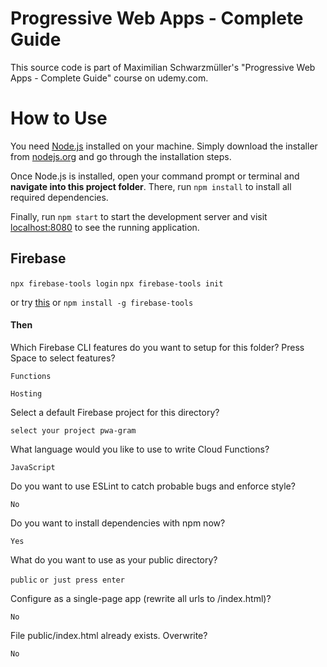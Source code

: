 # Progressive Web Apps - Complete Guide

This source code is part of Maximilian Schwarzmüller's "Progressive Web Apps - Complete Guide" course on udemy.com.

# How to Use

You need [Node.js](https://nodejs.org) installed on your machine. Simply download the installer from [nodejs.org](https://nodejs.org) and go through the installation steps.

Once Node.js is installed, open your command prompt or terminal and **navigate into this project folder**. There, run `npm install` to install all required dependencies.

Finally, run `npm start` to start the development server and visit [localhost:8080](http://localhost:8080) to see the running application.

## Firebase

`npx firebase-tools login`
`npx firebase-tools init`

or try [this](https://github.com/how-to-firebase/secrets) or `npm install -g firebase-tools`

#### Then

Which Firebase CLI features do you want to setup for this folder? Press Space to select features?

`Functions`

`Hosting`

Select a default Firebase project for this directory?

`select your project pwa-gram`

What language would you like to use to write Cloud Functions?

`JavaScript`

Do you want to use ESLint to catch probable bugs and enforce style?

`No`

Do you want to install dependencies with npm now?

`Yes`

What do you want to use as your public directory?

`public` `or just press enter`

Configure as a single-page app (rewrite all urls to /index.html)?

`No`

File public/index.html already exists. Overwrite?

`No`
